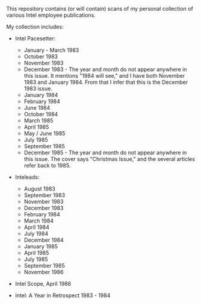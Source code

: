 This repository contains (or will contain) scans of my personal collection of various Intel employee publications.

My collection includes:

- Intel Pacesetter:
    - January - March 1983
    - October 1983
    - November 1983
    - December 1983 - The year and month do not appear anywhere in this issue. It mentions "1984 will see," and I have both November 1983 and January 1984. From that I infer that this is the December 1983 issue.
    - January 1984
    - February 1984
    - June 1984
    - October 1984
    - March 1985
    - April 1985
    - May / June 1985
    - July 1985
    - September 1985
    - December 1985 - The year and month do not appear anywhere in this issue. The cover says "Christmas Issue," and the several articles refer back to 1985.

- Inteleads:
    - August 1983
    - September 1983
    - November 1983
    - December 1983
    - February 1984
    - March 1984
    - April 1984
    - July 1984
    - December 1984
    - January 1985
    - April 1985
    - July 1985
    - September 1985
    - November 1986

- Intel Scope, April 1986

- Intel: A Year in Retrospect 1983 - 1984
